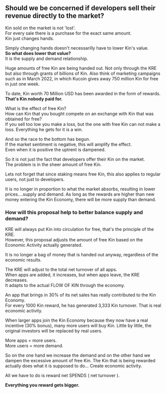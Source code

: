 ## Should we be concerned if developers sell their revenue directly to the market?

Kin sold on the market is not 'lost'.   
For every sale there is a purchase for the exact same amount.   
Kin just changes hands.

Simply changing hands doesn't necessarilly have to lower Kin's value.    
**So what does lower that value?**   
It is the supply and demand relationship.

Huge amounts of free Kin are being handed out. 
Not only through the KRE but also through grants of billions of Kin.
Also think of marketing campaigns such as in March 2022, 
in which Kucoin gives away 750 million Kin for free in just one week.

To date, Kin worth 70 Million USD has been awarded in the form of rewards.    
**That's Kin  nobody paid for.**

What is the effect of free Kin?   
How can Kin that you bought compete on an exchange with Kin that was obtained for free?   
If you sell too low you make a loss, but the one with free Kin can not make a loss.
Everything he gets for it is a win.

And so the race to the bottom has begun.   
If the market sentiment is negative, this will amplify the effect.   
Even when it is positive the uptrent is dampened.

So it is not just the fact that developers offer their Kin on the market.   
The problem is in the sheer amount of free Kin.

Lets not forget that since staking means free Kin, this also applies to regular users, not just to developers.

It is no longer in proportion to what the market absorbs, resulting in lower prices….supply and demand.
As long as the rewards are higher than new money entering the Kin Economy, there will be more supply than demand.

### How will this proposal help to better balance supply and demand?

KRE will always put Kin into circulation for free, that's the principle of the KRE.    
However, this proposal adjusts the amount of free Kin based on the Economic Activity actually generated.

It is no longer a bag of money that is handed out anyway, regardless of the economic results.

The KRE will adjust to the total net turnover of all apps.    
When apps are added, it increases, but when apps leave, the KRE decreases.   
It adapts to the actual FLOW OF KIN through the economy.

An app that brings in 30% of its net sales has really contributed to the Kin Economy.   
For every 1000 Kin reward, he has generated 3,333 Kin turnover. That is real economic activity.

When larger apps join the Kin Economy because they now have a real incentive (30% bonus), many more users will buy Kin.
Little by little, the original investors will be replaced by real users.

More apps = more users.    
More users = more demand.

So on the one hand we increase the demand and on the other hand we dampen the excessive amount of free Kin.
The Kin that is being rewarded actually does what it is supposed to do... Create economic activity.

All we have to do is reward net SPENDS ( net turnover ).

**Everything you reward gets bigger.**
